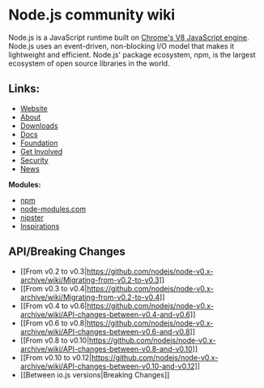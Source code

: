 # Node.js community wiki

Node.js is a JavaScript runtime built on [Chrome's V8 JavaScript engine](https://developers.google.com/v8/). Node.js uses an event-driven, non-blocking I/O model that makes it lightweight and efficient. Node.js' package ecosystem, npm, is the largest ecosystem of open source libraries in the world.

## Links:

* [Website](https://nodejs.org/)
* [About](https://nodejs.org/en/about/)
* [Downloads](https://nodejs.org/en/download/)
* [Docs](https://nodejs.org/en/docs/)
* [Foundation](https://nodejs.org/en/foundation/)
* [Get Involved](https://nodejs.org/en/get-involved/)
* [Security](https://nodejs.org/en/security/)
* [News](https://nodejs.org/en/blog/)

**Modules:**
* [npm](https://www.npmjs.com/)
* [node-modules.com](http://node-modules.com/)
* [nipster](https://eirikb.github.io/nipster/)
* [Inspirations](https://github.com/sindresorhus/awesome-nodejs/)

## API/Breaking Changes

* [[From v0.2 to v0.3|https://github.com/nodejs/node-v0.x-archive/wiki/Migrating-from-v0.2-to-v0.3]]
* [[From v0.3 to v0.4|https://github.com/nodejs/node-v0.x-archive/wiki/Migrating-from-v0.2-to-v0.4]]
* [[From v0.4 to v0.6|https://github.com/nodejs/node-v0.x-archive/wiki/API-changes-between-v0.4-and-v0.6]]
* [[From v0.6 to v0.8|https://github.com/nodejs/node-v0.x-archive/wiki/API-changes-between-v0.6-and-v0.8]]
* [[From v0.8 to v0.10|https://github.com/nodejs/node-v0.x-archive/wiki/API-changes-between-v0.8-and-v0.10]]
* [[From v0.10 to v0.12|https://github.com/nodejs/node-v0.x-archive/wiki/API-changes-between-v0.10-and-v0.12]]
* [[Between io.js versions|Breaking Changes]]
